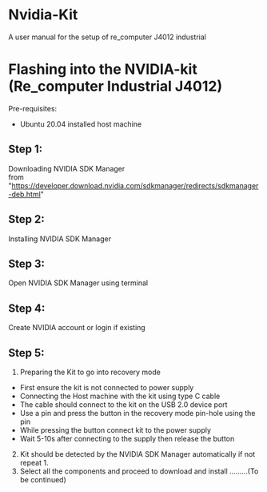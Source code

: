 # Nvidia-Kit
A user manual for the setup of re_computer J4012 industrial
# Flashing into the NVIDIA-kit (Re_computer Industrial J4012)
Pre-requisites:
- Ubuntu 20.04 installed host machine <br/>
## Step 1:
Downloading NVIDIA SDK Manager <br/>
from "https://developer.download.nvidia.com/sdkmanager/redirects/sdkmanager-deb.html"
## Step 2: 
Installing NVIDIA SDK Manager
## Step 3:
Open NVIDIA SDK Manager using terminal 
## Step 4:
Create NVIDIA account or login if existing
## Step 5:
1. Preparing the Kit to go into recovery mode
- First ensure the kit is not connected to power supply
- Connecting the Host machine with the kit using type C cable
- The cable should connect to the kit on the USB 2.0 device port
- Use a pin and press the button in the recovery mode pin-hole using the pin
- While pressing the button connect kit to the power supply
- Wait 5-10s after connecting to the supply then release the button
2. Kit should be detected by the NVIDIA SDK Manager automatically if not repeat 1.
3. Select all the components and proceed to download and install
.........(To be continued) 
